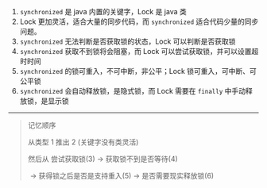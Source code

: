 1. `synchronized` 是 java 内置的关键字，Lock 是 java 类
2. Lock 更加灵活，适合大量的同步代码，而 `synchronized` 适合代码少量的同步问题。
3. `synchronized` 无法判断是否获取锁的状态，Lock 可以判断是否获取锁
4. `synchronized`  获取不到锁将会阻塞，而 Lock 可以尝试获取锁，并可以设置超时时间
5. `synchronized` 的锁可重入，不可中断，非公平；Lock 锁可重入，可中断、可公平锁
6. `synchronized` 会自动释放锁，是隐式锁，而 Lock 需要在 `finally` 中手动释放锁，是显示锁

------

> 记忆顺序 
>
> 从类型 1 推出 2 (关键字没有类灵活)
>
> 然后从 尝试获取锁(3) -> 获取锁不到是否等待(4)
>
> ​					                  ->  获得锁之后是否是支持重入(5) -> 是否需要现实释放锁(6) 
